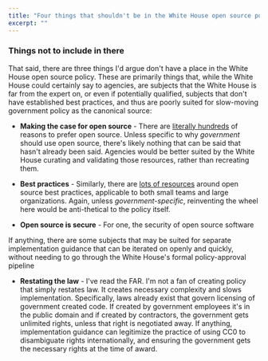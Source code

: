 ```yaml
---
title: "Four things that shouldn't be in the White House open source policy"
excerpt: ""
---
```


### Things not to include in there

That said, there are three things I'd argue don't have a place in the White House open source policy. These are primarily things that, while the White House could certainly say to agencies, are subjects that the White House is far from the expert on, or even if potentially qualified, subjects that don't have established best practices, and thus are poorly suited for slow-moving government policy as the canonical source:

* **Making the case for open source** - There are [literally hundreds](http://www.dwheeler.com/oss_fs_why.html) of reasons to prefer open source. Unless specific to why *government* should use open source, there's likely nothing that can be said that hasn't already been said. Agencies would be better suited by the White House curating and validating those resources, rather than recreating them.

* **Best practices** - Similarly, there are [lots of resources](http://wiki.opensource.org/bin/Projects/Process+and+Compliance+Resources) around open source best practices, applicable to both small teams and large organizations. Again, unless *government-specific*, reinventing the wheel here would be anti-thetical to the policy itself.

* **Open source is secure** - For one, the security of open source software

If anything, there are some subjects that may be suited for separate implementation guidance that can be iterated on openly and quickly, without needing to go through the White House's formal policy-approval pipeline

* **Restating the law** - I've read the FAR. I'm not a fan of creating policy that simply restates law. It creates necessary complexity and slows implementation. Specifically, laws already exist that govern licensing of government created code. If created by government employees it's in the public domain and if created by contractors, the government gets unlimited rights, unless that right is negotiated away. If anything, implementation guidance can legitimize the practice of using CC0 to disambiguate rights internationally, and ensuring the government gets the necessary rights at the time of award.
